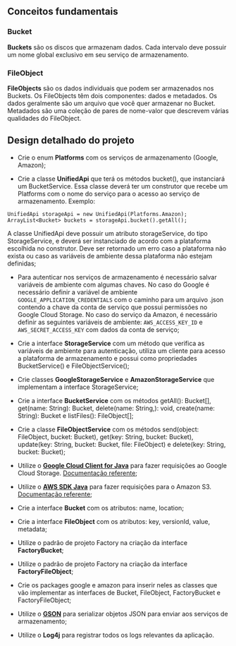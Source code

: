 ## Conceitos fundamentais

### Bucket

**Buckets** são os discos que armazenam dados. Cada intervalo deve possuir um nome global exclusivo em seu serviço de armazenamento.

### FileObject

**FileObjects** são os dados individuais que podem ser armazenados nos Buckets. Os FileObjects têm dois componentes: dados e metadados. Os dados geralmente são um arquivo que você quer armazenar no Bucket. Metadados são uma coleção de pares de nome-valor que descrevem várias qualidades do FileObject.


## Design detalhado do projeto

- Crie o enum **Platforms** com os serviços de armazenamento (Google, Amazon);

- Crie a classe **UnifiedApi** que terá os métodos bucket(), que instanciará um BucketService. Essa classe deverá ter um construtor que recebe um Platforms com o nome do serviço para o acesso ao serviço de armazenamento.
Exemplo:

```
UnifiedApi storageApi = new UnifiedApi(Platforms.Amazon);
ArrayList<Bucket> buckets = storageApi.bucket().getAll();
 ```

A classe UnifiedApi deve possuir um atributo storageService, do tipo StorageService, e deverá ser instanciado de acordo com a plataforma escolhida no construtor. Deve ser retornado um erro caso a plataforma não exista ou caso as variáveis de ambiente dessa plataforma não estejam definidas;

- Para autenticar nos serviços de armazenamento é necessário salvar variáveis de ambiente com algumas chaves. No caso do Google é necessário definir a variável de ambiente `GOOGLE_APPLICATION_CREDENTIALS` com o caminho para um arquivo .json contendo a chave da conta de serviço que possui permissões no Google Cloud Storage. No caso do serviço da Amazon, é necessário definir as seguintes variáveis de ambiente: `AWS_ACCESS_KEY_ID` e `AWS_SECRET_ACCESS_KEY` com dados da conta de serviço;

- Crie a interface **StorageService** com um método que verifica as variáveis de ambiente para autenticação, utiliza um cliente para acesso a plataforma de armazenamento e possui como propriedades BucketService() e FileObjectService();

- Crie classes **GoogleStorageService** e **AmazonStorageService** que implementam a interface StorageService;

- Crie a interface **BucketService** com os métodos getAll(): Bucket[], get(name: String): Bucket, delete(name: String,): void, create(name: String): Bucket e listFiles(): FileObject[];

- Crie a classe **FileObjectService** com os métodos send(object: FileObject, bucket: Bucket), get(key: String, bucket: Bucket), update(key: String, bucket: Bucket, file: FileObject) e delete(key: String, bucket: Bucket);

- Utilize o [**Google Cloud Client for Java**](https://github.com/googleapis/google-cloud-java/tree/master/google-cloud-clients/google-cloud-storage) para fazer requisições ao Google Cloud Storage. [Documentação referente](https://cloud.google.com/storage/docs/reference/libraries#client-libraries-install-java);

- Utilize o [**AWS SDK Java**](https://github.com/aws/aws-sdk-java) para fazer requisições para o Amazon S3. [Documentação referente](https://docs.aws.amazon.com/sdk-for-java/v1/developer-guide/examples-s3.html);

- Crie a interface **Bucket** com os atributos: name, location;

- Crie a interface **FileObject** com os atributos: key, versionId, value, metadata;

- Utilize o padrão de projeto Factory na criação da interface **FactoryBucket**;

- Utilize o padrão de projeto Factory na criação da interface **FactoryFileObject**;

- Crie os packages google e amazon para inserir neles as classes que vão implementar as interfaces de Bucket, FileObject, FactoryBucket e FactoryFileObject;

- Utilize o [**GSON**](https://github.com/google/gson) para serializar objetos JSON para enviar aos serviços de armazenamento;

- Utilize o **Log4j** para registrar todos os logs relevantes da aplicação.
